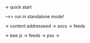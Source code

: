 -> quick start

-->> run in standalone mode!

-> content addresseed
-> socs
-> feeds

-> bee js
-> feeds
-> pss
-> 